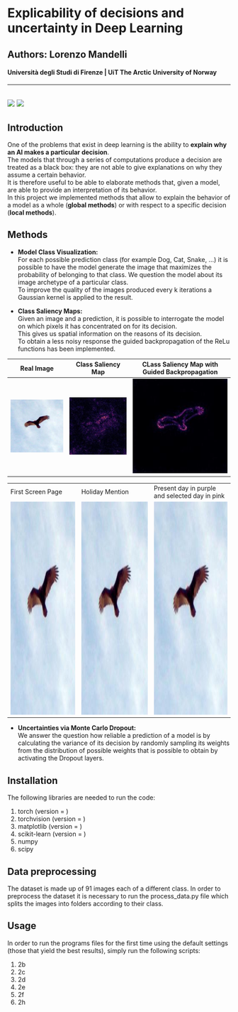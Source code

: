 # Explicability of decisions and uncertainty in Deep Learning
## Authors: Lorenzo Mandelli
#### Università degli Studi di Firenze | UiT The Arctic University of Norway 

---
![](https://img.shields.io/github/contributors/divanoletto/Explicability-of-decisions-and-uncertainty-in-Deep-Learning?color=light%20green) ![](https://img.shields.io/github/repo-size/divanoletto/Explicability-of-decisions-and-uncertainty-in-Deep-Learning)
---

## Introduction

One of the problems that exist in deep learning is the ability to **explain why an AI makes a particular decision**. <br/>
The models that through a series of computations produce a decision are treated as a black box: they are not able to give explanations on why they assume a certain behavior.<br/>
It is therefore useful to be able to elaborate methods that, given a model, are able to provide an interpretation of its behavior.<br/>
In this project we implemented methods that allow to explain the behavior of a model as a whole (**global methods**) or with respect to a specific decision (**local methods**).

## Methods

- **Model Class Visualization:** <br/>
For each possible prediction class (for example Dog, Cat, Snake, ...) it is possible to have the model generate the image that maximizes the probability of belonging to that class. We question the model about its image archetype of a particular class.<br/>
To improve the quality of the images produced every k iterations a Gaussian kernel is applied to the result.

- **Class Saliency Maps:** <br/>
Given an image and a prediction, it is possible to interrogate the model on which pixels it has concentrated on for its decision. <br/>
This gives us spatial information on the reasons of its decision. <br/>
To obtain a less noisy response the guided backpropagation of the ReLu functions has been implemented. 

Real Image            |  Class Saliency Map   |  CLass Saliency Map with Guided Backpropagation
:-------------------------:|:-------------------------:|:---------------------------------:
![](https://github.com/divanoLetto/Explicability-of-decisions-and-uncertainty-in-Deep-Learning/blob/master/images/2_real.JPEG)  |  ![](https://github.com/divanoLetto/Explicability-of-decisions-and-uncertainty-in-Deep-Learning/blob/master/images/2_csm.JPEG)  |  ![](https://github.com/divanoLetto/Explicability-of-decisions-and-uncertainty-in-Deep-Learning/blob/master/images/2_csm_g.JPEG)

<table>
  <tr>
    <td>First Screen Page</td>
     <td>Holiday Mention</td>
     <td>Present day in purple and selected day in pink</td>
  </tr>
  <tr>
    <td><img src="images/2_real.JPEG" width=270 height=480></td>
    <td><img src="images/2_real.JPEG" width=270 height=480></td>
    <td><img src="images/2_real.JPEG" width=270 height=480></td>
  </tr>
 </table>

- **Uncertainties via Monte Carlo Dropout:**<br/>
We answer the question how reliable a prediction of a model is by calculating the variance of its decision by randomly sampling its weights from the distribution of possible weights that is possible to obtain by activating the Dropout layers.

## Installation

The following libraries are needed to run the code:

1. torch (version =  )
2. torchvision (version = )
3. matplotlib (version =  )
4. scikit-learn (version =  )
5. numpy 
6. scipy 

## Data preprocessing

The dataset is made up of 91 images each of a different class. 
In order to preprocess the dataset it is necessary to run the process_data.py file which splits the images into folders according to their class.

## Usage

In order to run the programs files for the first time using the default settings (those that yield the best results), simply run the following scripts:

1. 2b 
2. 2c
3. 2d
4. 2e
5. 2f
6. 2h
